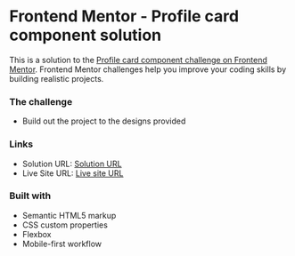 # Frontend Mentor - Profile card component solution

This is a solution to the [Profile card component challenge on Frontend Mentor](https://www.frontendmentor.io/challenges/profile-card-component-cfArpWshJ). Frontend Mentor challenges help you improve your coding skills by building realistic projects.

### The challenge

- Build out the project to the designs provided

### Links

- Solution URL: [Solution URL](https://github.com/VeseMir2k/profile-card-component)
- Live Site URL: [Live site URL](https://vesemir2k.github.io/profile-card-component/)

### Built with

- Semantic HTML5 markup
- CSS custom properties
- Flexbox
- Mobile-first workflow
